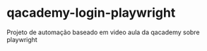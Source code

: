 # qacademy-login-playwright
Projeto de automação baseado em video aula da qacademy sobre playwright
